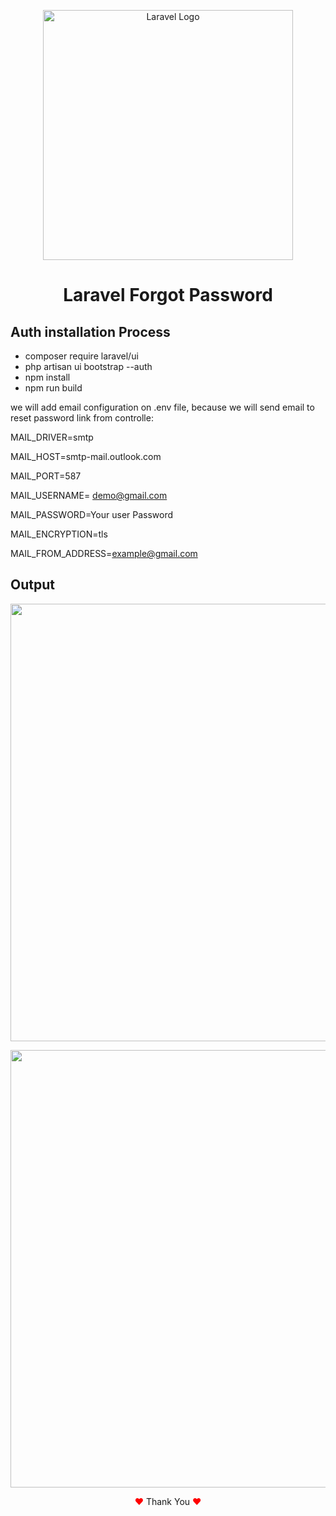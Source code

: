 <p align="center"><a href="https://laravel.com" target="_blank"><img src="https://raw.githubusercontent.com/laravel/art/master/logo-lockup/5%20SVG/2%20CMYK/1%20Full%20Color/laravel-logolockup-cmyk-red.svg" width="400" alt="Laravel Logo"></a></p>

<h1 align="center">Laravel Forgot Password</h1>

## Auth installation Process

- composer require laravel/ui
- php artisan ui bootstrap --auth
- npm install
- npm run build

we will add email configuration on .env file, because we will send email to reset password link from controlle:

MAIL_DRIVER=smtp

MAIL_HOST=smtp-mail.outlook.com

MAIL_PORT=587

MAIL_USERNAME= demo@gmail.com

MAIL_PASSWORD=Your user Password

MAIL_ENCRYPTION=tls

MAIL_FROM_ADDRESS=example@gmail.com


## Output


<p align="center">
<img width="700px" src="https://user-images.githubusercontent.com/80118217/208971418-7fc7cd04-b38b-4ccf-bd1b-4a8e968115d0.JPG">
</p>

<p align="center">
<img width="700px" src="https://user-images.githubusercontent.com/80118217/208971526-31fec9cc-e549-4fb9-beb5-d8b853e89f36.JPG">
</p>

<p align="center"><span style="color: red;">&hearts;</span> Thank You <span style="color: red;">&hearts;</span></p>

